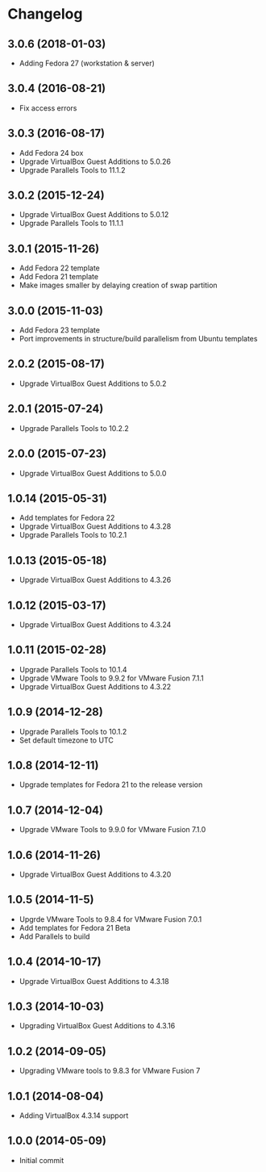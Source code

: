 # Changelog

## 3.0.6 (2018-01-03)

* Adding Fedora 27 (workstation & server)

## 3.0.4 (2016-08-21)

* Fix access errors

## 3.0.3 (2016-08-17)

* Add Fedora 24 box
* Upgrade VirtualBox Guest Additions to 5.0.26
* Upgrade Parallels Tools to 11.1.2

## 3.0.2 (2015-12-24)

* Upgrade VirtualBox Guest Additions to 5.0.12
* Upgrade Parallels Tools to 11.1.1

## 3.0.1 (2015-11-26)

* Add Fedora 22 template
* Add Fedora 21 template
* Make images smaller by delaying creation of swap partition

## 3.0.0 (2015-11-03)

* Add Fedora 23 template
* Port improvements in structure/build parallelism from Ubuntu templates

## 2.0.2 (2015-08-17)

* Upgrade VirtualBox Guest Additions to 5.0.2

## 2.0.1 (2015-07-24)

* Upgrade Parallels Tools to 10.2.2

## 2.0.0 (2015-07-23)

* Upgrade VirtualBox Guest Additions to 5.0.0

## 1.0.14 (2015-05-31)

* Add templates for Fedora 22
* Upgrade VirtualBox Guest Additions to 4.3.28
* Upgrade Parallels Tools to 10.2.1

## 1.0.13 (2015-05-18)

* Upgrade VirtualBox Guest Additions to 4.3.26

## 1.0.12 (2015-03-17)

* Upgrade VirtualBox Guest Additions to 4.3.24

## 1.0.11 (2015-02-28)

* Upgrade Parallels Tools to 10.1.4
* Upgrade VMware Tools to 9.9.2 for VMware Fusion 7.1.1
* Upgrade VirtualBox Guest Additions to 4.3.22

## 1.0.9 (2014-12-28)

* Upgrade Parallels Tools to 10.1.2
* Set default timezone to UTC

## 1.0.8 (2014-12-11)

* Upgrade templates for Fedora 21 to the release version

## 1.0.7 (2014-12-04)

* Upgrade VMware Tools to 9.9.0 for VMware Fusion 7.1.0

## 1.0.6 (2014-11-26)

* Upgrade VirtualBox Guest Additions to 4.3.20

## 1.0.5 (2014-11-5)

* Upgrde VMware Tools to 9.8.4 for VMware Fusion 7.0.1
* Add templates for Fedora 21 Beta
* Add Parallels to build

## 1.0.4 (2014-10-17)

* Upgrade VirtualBox Guest Additions to 4.3.18

## 1.0.3 (2014-10-03)

* Upgrading VirtualBox Guest Additions to 4.3.16

## 1.0.2 (2014-09-05)

* Upgrading VMware tools to 9.8.3 for VMware Fusion 7

## 1.0.1 (2014-08-04)

* Adding VirtualBox 4.3.14 support

## 1.0.0 (2014-05-09)

* Initial commit
